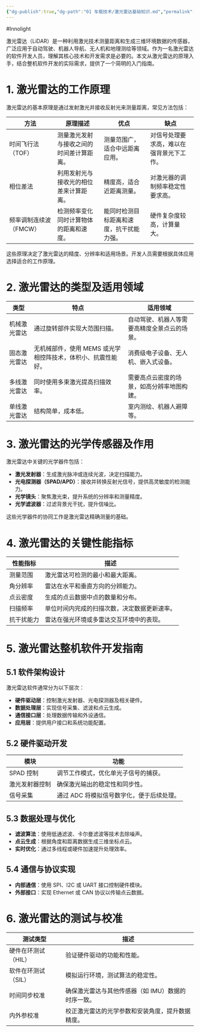 ```yaml
---
{"dg-publish":true,"dg-path":"01 车载技术/激光雷达基础知识.md","permalink":"/01 车载技术/激光雷达基础知识/","created":"2025-04-16T17:23:12.984+08:00","updated":"2025-09-19T11:33:16.494+08:00"}
---
```


#Innolight

激光雷达（LiDAR）是一种利用激光技术测量距离和生成三维环境数据的传感器，广泛应用于自动驾驶、机器人导航、无人机和地理测绘等领域。作为一名激光雷达的软件开发人员，理解其核心技术和开发需求是必要的。本文从激光雷达的原理入手，结合整机软件开发的实际需求，提供了一个简明的入门指南。

# 1. 激光雷达的工作原理

激光雷达的基本原理是通过发射激光并接收反射光来测量距离，常见方法包括：

| 方法            | 原理描述                 | 优点                   | 缺点                   |
| ------------- | -------------------- | -------------------- | -------------------- |
| 时间飞行法（TOF）    | 测量激光发射与接收之间的时间差计算距离。 | 测量范围广，适合中远距离应用。      | 对信号处理要求高，难以在强背景光下工作。 |
| 相位差法          | 利用发射光与接收光的相位差来计算距离。  | 精度高，适合近距离测量。         | 对激光器的调制频率稳定性要求高。     |
| 频率调制连续波（FMCW） | 检测频率变化同时计算物体的距离和速度。  | 能同时检测目标距离和速度，抗干扰能力强。 | 硬件复杂度较高，计算量大。        |

这些原理决定了激光雷达的精度、分辨率和适用场景。开发人员需要根据具体应用选择适合的工作原理。

# 2. 激光雷达的类型及适用领域

| 类型     | 特点                                | 适用领域                   |
| ------ | --------------------------------- | ---------------------- |
| 机械激光雷达 | 通过旋转部件实现大范围扫描。                    | 自动驾驶、机器人等需要高精度全景点云的场景。 |
| 固态激光雷达 | 无机械部件，使用 MEMS 或光学相控阵技术，体积小、抗震性能好。 | 消费级电子设备、无人机、嵌入式设备。     |
| 多线激光雷达 | 同时使用多束激光提高扫描效率。                   | 需要高点云密度的场景，如高分辨率地图构建。  |
| 单线激光雷达 | 结构简单，成本低。                         | 室内测绘、机器人避障等。           |

# 3. 激光雷达的光学传感器及作用

激光雷达中关键的光学器件包括：

- **激光发射器**：生成激光脉冲或连续光波，决定扫描能力。
- **光电探测器（SPAD/APD）**：接收并转换反射光信号，提供高灵敏度的检测能力。
- **光学镜头**：聚焦激光束，提升系统的分辨率和测量精度。
- **光学滤波器**：过滤背景光干扰，提升信噪比。

这些光学器件的协同工作是激光雷达精确测量的基础。

# 4. 激光雷达的关键性能指标

| 性能指标  | 描述                     |
| ----- | ---------------------- |
| 测量范围  | 激光雷达可检测的最小和最大距离。       |
| 角分辨率  | 雷达在水平和垂直方向的分辨能力。       |
| 点云密度  | 生成的点云数据中点的数量和分布。       |
| 扫描频率  | 单位时间内完成的扫描次数，决定数据更新速率。 |
| 抗干扰能力 | 雷达在强光环境或多雷达交互环境中的表现。   |

# 5. 激光雷达整机软件开发指南

## 5.1 软件架构设计

激光雷达软件通常分为以下层次：

- **硬件驱动层**：控制激光发射器、光电探测器及相关硬件。
- **数据处理层**：实现信号采集、滤波和点云生成。
- **通信接口层**：处理数据传输和外设通信。
- **应用层**：提供用户接口和系统功能配置。

## 5.2 硬件驱动开发

| 模块      | 功能                      |
| ------- | ----------------------- |
| SPAD 控制 | 调节工作模式，优化单光子信号的捕获。      |
| 激光发射器控制 | 确保激光输出的稳定性和同步性。         |
| 信号采集    | 通过 ADC 将模拟信号数字化，便于后续处理。 |

## 5.3 数据处理与优化

- **滤波算法**：使用低通滤波、卡尔曼滤波等技术去除噪声。
- **点云生成**：根据角度和距离数据生成三维坐标点云。
- **实时优化**：通过多线程或硬件加速提升处理效率。

## 5.4 通信与协议实现

- **内部通信**：使用 SPI、I2C 或 UART 接口控制硬件模块。
- **外部接口**：实现 Ethernet 或 CAN 协议以传输点云数据。

# 6. 激光雷达的测试与校准

| 测试类型        | 描述                          |
| ----------- | --------------------------- |
| 硬件在环测试（HIL） | 验证硬件驱动的功能和性能。               |
| 软件在环测试（SIL） | 模拟运行环境，测试算法的稳定性。            |
| 时间同步校准      | 确保激光雷达与其他传感器（如 IMU）数据的时序一致。 |
| 内外参校准       | 校正激光雷达的光学参数和安装角度，提升数据精度。    |
